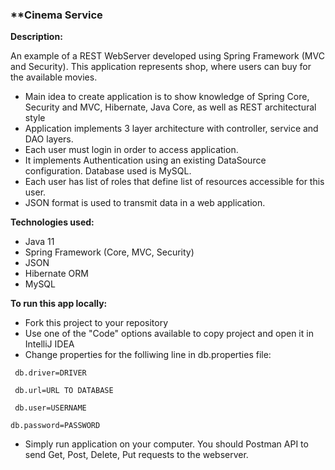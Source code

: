### **Cinema Service

**Description:**

An example of a REST WebServer developed using Spring Framework (MVC and Security).
This application represents shop, where users can buy for the available movies.
- Main idea to create application is to show knowledge of Spring Core, Security and MVC,
Hibernate, Java Core, as well as REST architectural style 
- Application implements 3 layer architecture with controller, service and DAO layers.
- Each user must login in order to access application.
- It implements Authentication using an existing DataSource configuration. Database used is MySQL.
- Each user has list of roles that define list of resources accessible for this user.
- JSON format is used to transmit data in a web application.  

**Technologies used:**
- Java 11
- Spring Framework (Core, MVC, Security)
- JSON
- Hibernate ORM
- MySQL

**To run this app locally:**
- Fork this project to your repository
- Use one of the "Code" options available to copy project and open it in IntelliJ IDEA
- Change properties for the folliwing line in db.properties file:

`  db.driver=DRIVER ` 

` db.url=URL TO DATABASE`
 
` db.user=USERNAME`

`db.password=PASSWORD`
- Simply run application on your computer. You should Postman API to send Get, Post,
Delete, Put requests to the webserver.
